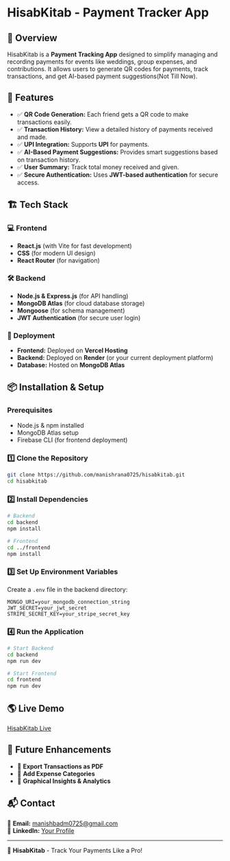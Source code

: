# HisabKitab - Payment Tracker App

## 📌 Overview
HisabKitab is a **Payment Tracking App** designed to simplify managing and recording payments for events like weddings, group expenses, and contributions. It allows users to generate QR codes for payments, track transactions, and get AI-based payment suggestions(Not Till Now).

## 🚀 Features
- ✅ **QR Code Generation:** Each friend gets a QR code to make transactions easily.
- ✅ **Transaction History:** View a detailed history of payments received and made.
- ✅ **UPI Integration:** Supports **UPI** for payments.
- ✅ **AI-Based Payment Suggestions:** Provides smart suggestions based on transaction history.
- ✅ **User Summary:** Track total money received and given.
- ✅ **Secure Authentication:** Uses **JWT-based authentication** for secure access.

## 🏗️ Tech Stack
### 💻 Frontend
- **React.js** (with Vite for fast development)
- **CSS** (for modern UI design)
- **React Router** (for navigation)

### 🛠️ Backend
- **Node.js & Express.js** (for API handling)
- **MongoDB Atlas** (for cloud database storage)
- **Mongoose** (for schema management)
- **JWT Authentication** (for secure user login)

### 📡 Deployment
- **Frontend:** Deployed on **Vercel Hosting**
- **Backend:** Deployed on **Render** (or your current deployment platform)
- **Database:** Hosted on **MongoDB Atlas**


## 📦 Installation & Setup
### Prerequisites
- Node.js & npm installed
- MongoDB Atlas setup
- Firebase CLI (for frontend deployment)

### 1️⃣ Clone the Repository
```bash
git clone https://github.com/manishrana0725/hisabkitab.git
cd hisabkitab
```

### 2️⃣ Install Dependencies
```bash
# Backend
cd backend
npm install

# Frontend
cd ../frontend
npm install
```

### 3️⃣ Set Up Environment Variables
Create a `.env` file in the backend directory:
```
MONGO_URI=your_mongodb_connection_string
JWT_SECRET=your_jwt_secret
STRIPE_SECRET_KEY=your_stripe_secret_key
```

### 4️⃣ Run the Application
```bash
# Start Backend
cd backend
npm run dev

# Start Frontend
cd frontend
npm run dev
```

## 🌎 Live Demo
[HisabKitab Live](https://hisab-kitab-n3k6.vercel.app)

## 📌 Future Enhancements
- 🔹 **Export Transactions as PDF**
- 🔹 **Add Expense Categories**
- 🔹 **Graphical Insights & Analytics**

## 📬 Contact
📧 **Email:** manishbadm0725@gmail.com  
🔗 **LinkedIn:** [Your Profile](https://linkedin.com/in/manish-rana-a8372628b/)  


---
🚀 **HisabKitab** - Track Your Payments Like a Pro!

